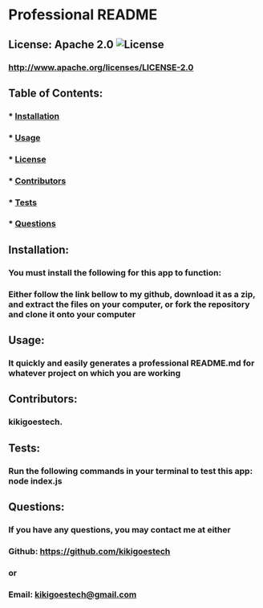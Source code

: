# Professional README 

## License: Apache 2.0  ![License](https://img.shields.io/badge/License-Apache%202.0-blue.svg)
  ### http://www.apache.org/licenses/LICENSE-2.0

  ## Table of Contents:
  ###  * [Installation](#installation)
  ###  * [Usage](#usage)
  ###  * [License](#license)
  ###  * [Contributors](#contributors)
  ###  * [Tests](#tests)
  ###  * [Questions](#questions)

  ## Installation:
  ### You must install the following for this app to function:
  ### Either follow the link bellow to my github, download it as a zip, and extract the files on your computer, or fork the repository and clone it onto your computer

  ## Usage:
  ### It quickly and easily generates a professional README.md for whatever project on which you are working

  ## Contributors:
  ### kikigoestech.

  ## Tests:
  ### Run the following commands in your terminal to test this app: node index.js
  

  ## Questions:
  ### If you have any questions, you may contact me at either
  ### Github: https://github.com/kikigoestech
  ### or
  ### Email: kikigoestech@gmail.com
